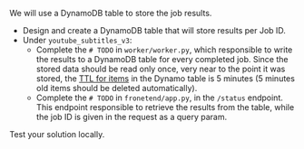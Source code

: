 We will use a DynamoDB table to store the job results.

- Design and create a DynamoDB table that will store results per Job ID.
- Under `youtube_subtitles_v3`:
  - Complete the `# TODO` in `worker/worker.py`, which responsible to write the results to a DynamoDB table for every completed job. Since the stored data should be read only once, very near to the point it was stored, the [TTL for items](https://docs.aws.amazon.com/amazondynamodb/latest/developerguide/TTL.html) in the Dynamo table is 5 minutes (5 minutes old items should be deleted automatically).
  - Complete the `# TODO` in `fronetend/app.py`, in the `/status` endpoint. This endpoint responsible to retrieve the results from the table, while the job ID is given in the request as a query param.

Test your solution locally. 